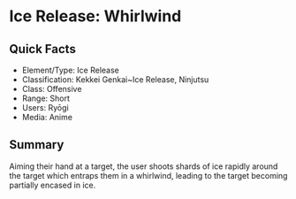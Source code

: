 # Ice Release: Whirlwind

## Quick Facts
- Element/Type: Ice Release
- Classification: Kekkei Genkai~Ice Release, Ninjutsu
- Class: Offensive
- Range: Short
- Users: Ryōgi
- Media: Anime

## Summary
Aiming their hand at a target, the user shoots shards of ice rapidly around the target which entraps them in a whirlwind, leading to the target becoming partially encased in ice.

